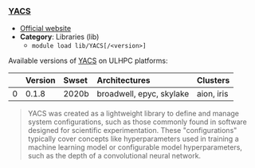 ### [YACS](https://github.com/rbgirshick/yacs)

* [Official website](https://github.com/rbgirshick/yacs)
* __Category__: Libraries (lib)
    -  `module load lib/YACS[/<version>]`

Available versions of [YACS](https://github.com/rbgirshick/yacs) on ULHPC platforms:

|    | Version   | Swset   | Architectures            | Clusters   |
|---:|:----------|:--------|:-------------------------|:-----------|
|  0 | 0.1.8     | 2020b   | broadwell, epyc, skylake | aion, iris |

> YACS was created as a lightweight library to define and manage system configurations, such as those commonly found in software designed for scientific experimentation. These "configurations" typically cover concepts like hyperparameters used in training a machine learning model or configurable model hyperparameters, such as the depth of a convolutional neural network.
